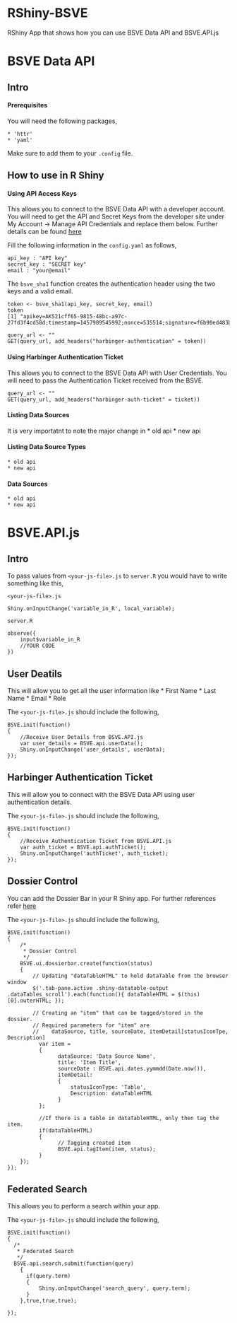 # RShiny-BSVE
RShiny App that shows how you can use BSVE Data API and BSVE.API.js

# BSVE Data API
## Intro
#### Prerequisites
You will need the following packages, 

	* 'httr'
	* 'yaml'

Make sure to add them to your `.config` file.

## How to use in R Shiny
#### Using API Access Keys
This allows you to connect to the BSVE Data API with a developer account.
You will need to get the API and Secret Keys from the developer site  under My Account -> Manage API Credentials and replace them below. Further details can be found [here](http://developer.bsvecosystem.net/wp/tutorials/api-documentation/)

Fill the following information in the `config.yaml` as follows,
```
api_key : "API key"
secret_key : "SECRET key"
email : "your@email"
```

The `bsve_sha1` function creates the authentication header using the two keys and a valid email. 

```
token <- bsve_sha1(api_key, secret_key, email)
token
[1] "apikey=AK521cff65-9815-48bc-a97c-27fd3f4cd58d;timestamp=1457989545992;nonce=535514;signature=f6b90ed483b37..."

query_url <- ""
GET(query_url, add_headers("harbinger-authentication" = token))
```


#### Using Harbinger Authentication Ticket
This allows you to connect to the BSVE Data API with User Credentials.
You will need to pass the Authentication Ticket received from the BSVE.

```
query_url <- ""
GET(query_url, add_headers("harbinger-auth-ticket" = ticket))
```

#### Listing Data Sources
It is very importatnt to note the major change in 
	* old api
	* new api

#### Listing Data Source Types
	* old api
	* new api

#### Data Sources
	* old api
	* new api
	

	
# BSVE.API.js
## Intro




To pass values from `<your-js-file>.js` to `server.R` you would have to write something like this,

`<your-js-file>.js`
```
Shiny.onInputChange('variable_in_R', local_variable);
```

`server.R`
```
observe({
    input$variable_in_R
    //YOUR CODE
})
```

## User Deatils
This will allow you to get all the user information like
	* First Name
	* Last Name
	* Email
	* Role

The `<your-js-file>.js` should include the following,
```
BSVE.init(function()
{
	//Receive User Details from BSVE.API.js
	var user_details = BSVE.api.userData();
	Shiny.onInputChange('user_details', userData);
});
````

## Harbinger Authentication Ticket
This will allow you to connect with the BSVE Data API using user authentication details.

The `<your-js-file>.js` should include the following,
```
BSVE.init(function()
{
	//Receive Authentication Ticket from BSVE.API.js
	var auth_ticket = BSVE.api.authTicket();
	Shiny.onInputChange('authTicket', auth_ticket);
});
````

## Dossier Control
You can add the Dossier Bar in your R Shiny app. For further references refer [here](http://developer.bsvecosystem.net/wp/tutorials/adding-the-dossier-bar/)

The `<your-js-file>.js` should include the following,
```
BSVE.init(function()
{
    /*
     * Dossier Control
     */
    BSVE.ui.dossierbar.create(function(status)
  	{
  	    // Updating "dataTableHTML" to hold dataTable from the browser window
  	    $('.tab-pane.active .shiny-datatable-output .dataTables_scroll').each(function(){ dataTableHTML = $(this)[0].outerHTML; });

  	    // Creating an "item" that can be tagged/stored in the dossier.
  	    // Required parameters for "item" are 
  	    //    dataSource, title, sourceDate, itemDetail[statusIconTpe, Description]
  		  var item = 
  		  {
    			dataSource: 'Data Source Name',
    			title: 'Item Title',
    			sourceDate : BSVE.api.dates.yymmdd(Date.now()),
    			itemDetail: 
    			{
    				statusIconType: 'Table',
    				Description: dataTableHTML
    			}
  		  };
  		
  		  //If there is a table in dataTableHTML, only then tag the item.
  		  if(dataTableHTML)
  		  {
        		// Tagging created item
        		BSVE.api.tagItem(item, status);
  		  }
  	});
});
```


## Federated Search
This allows you to perform a search within your app.

The `<your-js-file>.js` should include the following,
```
BSVE.init(function()
{
  /*
   * Federated Search
   */
  BSVE.api.search.submit(function(query)
    {
      if(query.term)
      {
          Shiny.onInputChange('search_query', query.term);
      }
    },true,true,true);

});
```
